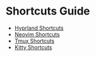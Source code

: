 # Shortcuts Guide

- [Hyprland Shortcuts](./hyprland.md)
- [Neovim Shortcuts](./neovim.md)
- [Tmux Shortcuts](./tmux.md)
- [Kitty Shortcuts](./kitty.md)
